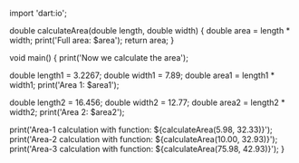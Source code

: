 import 'dart:io';

double calculateArea(double length, double width) {
  double area = length * width;
  print('Full area: $area');
  return area;
}

void main() {
  print('Now we calculate the area');

  
  double length1 = 3.2267;
  double width1 = 7.89;
  double area1 = length1 * width1;
  print('Area 1: $area1');

  double length2 = 16.456;
  double width2 = 12.77;
  double area2 = length2 * width2;
  print('Area 2: $area2');

  print('Area-1 calculation with function: ${calculateArea(5.98, 32.33)}');
  print('Area-2 calculation with function: ${calculateArea(10.00, 32.93)}');
  print('Area-3 calculation with function: ${calculateArea(75.98, 42.93)}');
}
